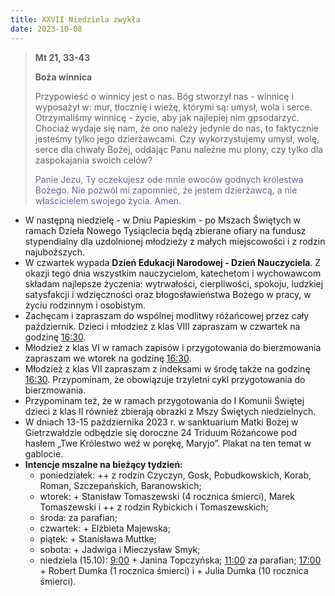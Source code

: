 ```yaml
---
title: XXVII Niedziela zwykła
date: 2023-10-08
---
```


> **Mt 21, 33-43**
>
> **Boża winnica**
>
> Przypowieść o winnicy jest o nas. Bóg stworzył nas - winnicę i wyposażył w: mur, tłocznię i wieżę, którymi są: umysł, wola i serce. Otrzymaliśmy winnicę - życie, aby jak najlepiej nim gpsodarzyć. Chociaż wydaje się nam, że ono należy jedynie do nas, to faktycznie jesteśmy tylko jego dzierżawcami. Czy wykorzystujemy umysł, wolę, serce dla chwały Bożej, oddając Panu należne mu plony, czy tylko dla zaspokajania swoich celów?
>
> <span style="color: #666699;">Panie Jezu, Ty oczekujesz ode mnie owoców godnych królestwa Bożego. Nie pozwól mi zapomnieć, że jestem dzierżawcą, a nie właścicielem swojego życia. Amen.
> &nbsp;

- W następną niedzielę - w Dniu Papieskim - po Mszach Świętych w ramach Dzieła Nowego Tysiąclecia będą zbierane ofiary na fundusz stypendialny dla uzdolnionej młodzieży z małych miejscowości i z rodzin najuboższych.
- W czwartek wypada **Dzień Edukacji Narodowej - Dzień Nauczyciela**. Z okazji tego dnia wszystkim nauczycielom, katechetom i wychowawcom składam najlepsze życzenia: wytrwałości, cierpliwości, spokoju, ludzkiej satysfakcji i wdzięczności oraz błogosławieństwa Bożego w pracy, w życiu rodzinnym i osobistym.
- Zachęcam i zapraszam do wspólnej modlitwy różańcowej przez cały październik. Dzieci i młodzież z klas VIII zapraszam w czwartek na godzinę <u>16:30</u>.
- Młodzież z klas VI w ramach zapisów i przygotowania do bierzmowania zapraszam we wtorek na godzinę <u>16:30</u>.
- Młodzież z klas VII zapraszam z indeksami w środę także na godzinę <u>16:30</u>. Przypominam, że obowiązuje trzyletni cykl przygotowania do bierzmowania.
- Przypominam też, że w ramach przygotowania do I Komunii Świętej dzieci z klas II również zbierają obrazki z Mszy Świętych niedzielnych.
- W dniach 13-15 października 2023 r. w sanktuarium Matki Bożej w Gietrzwałdzie odbędzie się doroczne 24 Triduum Różańcowe pod hasłem „Twe Królestwo weź w porękę, Maryjo”. Plakat na ten temat w gablocie.
- **Intencje mszalne na bieżący tydzień:**
  - poniedziałek: ++ z rodzin Czyczyn, Gosk, Pobudkowskich, Korab, Roman, Szczepańskich, Baranowskich;
  - wtorek: + Stanisław Tomaszewski (4 rocznica śmierci), Marek Tomaszewski i ++ z rodzin Rybickich i Tomaszewskich;
  - środa: za parafian;
  - czwartek: + Elżbieta Majewska;
  - piątek: + Stanisława Muttke;
  - sobota: + Jadwiga i Mieczysław Smyk;
  - niedziela (15.10): <u>9:00</u> + Janina Topczyńska; <u>11:00</u> za parafian; <u>17:00</u> + Robert Dumka (1 rocznica śmierci) i + Julia Dumka (10 rocznica śmierci).


